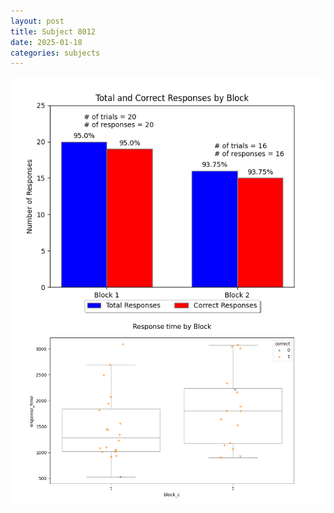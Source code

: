 ```yaml
---
layout: post
title: Subject 8012
date: 2025-01-18
categories: subjects
---
```


![](data/8012/run-2/8012_ATS_responses.png)
![](data/8012/run-2/8012_ATS_rt.png)
